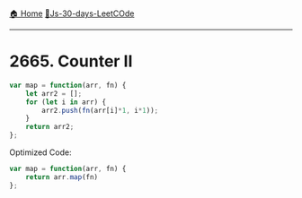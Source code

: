 [🏠 Home](../../README.md)
[🎯Js-30-days-LeetCOde](../JS-30-Days.md)

<hr>

# 2665. Counter II

```js
var map = function(arr, fn) {
	let arr2 = [];
	for (let i in arr) {
		arr2.push(fn(arr[i]*1, i*1));
	}
	return arr2;
};
```

Optimized Code:

```js
var map = function(arr, fn) {
	return arr.map(fn)
};
```